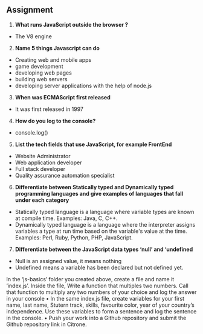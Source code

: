 ## Assignment

1. **What runs JavaScript outside the browser ?**
*   The V8 engine 

2. **Name 5 things Javascript can do**
*   Creating web and mobile apps
*   game development
*   developing web pages
*   building web servers
*   developing server applications with the help of node.js

3. **When was ECMAScript first released**
*   It was first released in 1997 

4. **How do you log to the console?**
*   console.log()

5. **List the tech fields that use JavaScript, for example FrontEnd**
*   Website Administrator
*   Web application developer
*   Full stack developer
*   Quality assurance automation specialist

6. **Differentiate between Statically typed and Dynamically typed programming languages and give examples of languages that fall under each category**
*   Statically typed language is a language where variable types are known at compile time. Examples: Java, C, C++.
*   Dynamically typed language is a language where the interpreter assigns variables a type at run time based on the variable's value at the time. Examples: Perl, Ruby, Python, PHP, JavaScript.

7.  **Differentiate between the JavaScript data types ‘null’ and ‘undefined&nbsp;**
*   Null is an assigned value, it means nothing
*   Undefined means a variable has been declared but not defined yet.


 In the ‘js-basics’ folder you created above, create a file and name it ‘index.js’. Inside the file, Write a function that multiples two numbers. Call that function to multiply any two numbers of your choice and log the answer in your console
• In the same index.js file, create variables for your first name, last name, Stutern track, skills, favourite color, year of your country’s independence. Use these variables to form a sentence and log the sentence in the console.
• Push your work into a Github repository and submit the Github repository link in Citrone.